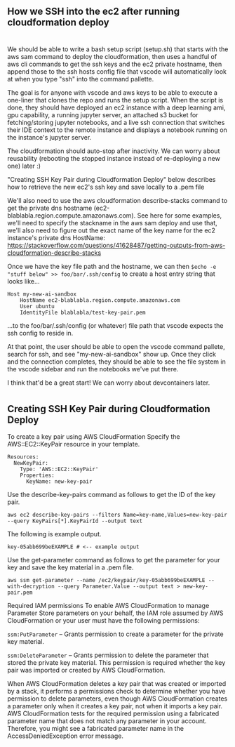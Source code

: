 ## How we SSH into the ec2 after running cloudformation deploy
#
We should be able to write a bash setup script (setup.sh) that starts with the aws sam command to deploy the cloudformation, then uses a handful of aws cli commands to get the ssh keys and the ec2 private hostname, then append those to the ssh hosts config file that vscode will automatically look at when you type "ssh" into the command pallette.

The goal is for anyone with vscode and aws keys to be able to execute a one-liner that clones the repo and runs the setup script. When the script is done, they should have deployed an ec2 instance with a deep learning ami, gpu capability, a running jupyter server, an attached s3 bucket for fetching/storing jupyter notebooks, and a live ssh connection that switches their IDE context to the remote instance and displays a notebook running on the instance's jupyter server.

The cloudformation should auto-stop after inactivity. We can worry about reusability (rebooting the stopped instance instead of re-deploying a new one) later :)

"Creating SSH Key Pair during Cloudformation Deploy" below describes how to retrieve the new ec2's ssh key and save locally to a .pem file

We'll also need to use the aws cloudformation describe-stacks command to get the private dns hostname (ec2-blablabla.region.compute.amazonaws.com). See here for some examples, we'll need to specify the stackname in the aws sam deploy and use that, we'll also need to figure out the exact name of the key name for the ec2 instance's private dns HostName: https://stackoverflow.com/questions/41628487/getting-outputs-from-aws-cloudformation-describe-stacks

Once we have the key file path and the hostname, we can then `$echo -e "stuff below" >> foo/bar/.ssh/config` to create a host entry string that looks like...
```
Host my-new-ai-sandbox
    HostName ec2-blablabla.region.compute.amazonaws.com
    User ubuntu
    IdentityFile blablabla/test-key-pair.pem
```
...to the foo/bar/.ssh/config (or whatever) file path that vscode expects the ssh config to reside in. 

At that point, the user should be able to open the vscode command pallete, search for ssh, and see "my-new-ai-sandbox" show up. Once they click and the connection completes, they should be able to see the file system in the vscode sidebar and run the notebooks we've put there.

I think that'd be a great start! We can worry about devcontainers later.
#
## Creating SSH Key Pair during Cloudformation Deploy
To create a key pair using AWS CloudFormation
Specify the AWS::EC2::KeyPair resource in your template.
```
Resources:
  NewKeyPair:
    Type: 'AWS::EC2::KeyPair'
    Properties: 
      KeyName: new-key-pair
```

Use the describe-key-pairs command as follows to get the ID of the key pair.

`aws ec2 describe-key-pairs --filters Name=key-name,Values=new-key-pair --query KeyPairs[*].KeyPairId --output text`

The following is example output.

`key-05abb699beEXAMPLE # <-- example output`

Use the get-parameter command as follows to get the parameter for your key and save the key material in a .pem file.

`aws ssm get-parameter --name /ec2/keypair/key-05abb699beEXAMPLE --with-decryption --query Parameter.Value --output text > new-key-pair.pem`

Required IAM permissions
To enable AWS CloudFormation to manage Parameter Store parameters on your behalf, the IAM role assumed by AWS CloudFormation or your user must have the following permissions:

`ssm:PutParameter` – Grants permission to create a parameter for the private key material.

`ssm:DeleteParameter` – Grants permission to delete the parameter that stored the private key material. This permission is required whether the key pair was imported or created by AWS CloudFormation.

When AWS CloudFormation deletes a key pair that was created or imported by a stack, it performs a permissions check to determine whether you have permission to delete parameters, even though AWS CloudFormation creates a parameter only when it creates a key pair, not when it imports a key pair. AWS CloudFormation tests for the required permission using a fabricated parameter name that does not match any parameter in your account. Therefore, you might see a fabricated parameter name in the AccessDeniedException error message.